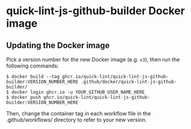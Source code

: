 # quick-lint-js-github-builder Docker image

## Updating the Docker image

Pick a version number for the new Docker image (e.g. `v3`), then run the
following commands:

    $ docker build --tag ghcr.io/quick-lint/quick-lint-js-github-builder:VERSION_NUMBER_HERE .github/docker/quick-lint-js-github-builder/
    $ docker login ghcr.io -u YOUR_GITHUB_USER_NAME_HERE
    $ docker push ghcr.io/quick-lint/quick-lint-js-github-builder:VERSION_NUMBER_HERE

Then, change the container tag in each workflow file in the .github/workflows/
directory to refer to your new version.
